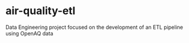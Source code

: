 # air-quality-etl
Data Engineering project focused on the development of an ETL pipeline using OpenAQ data
